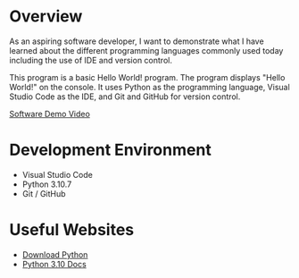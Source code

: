 # Overview

As an aspiring software developer, I want to demonstrate what I have learned about the different programming languages commonly used today including the use of IDE and version control.

This program is a basic Hello World! program. The program displays "Hello World!" on the console. It uses Python as the programming language, Visual Studio Code as the IDE, and Git and GitHub for version control.

[Software Demo Video](https://youtu.be/IGRRmoWNido)

# Development Environment

* Visual Studio Code
* Python 3.10.7
* Git / GitHub

# Useful Websites

* [Download Python](https://www.python.org/downloads/)
* [Python 3.10 Docs](https://docs.python.org/3.10/library/index.html)
